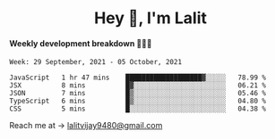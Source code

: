 <h1 align="center">Hey 👋, I'm Lalit</h1>

#### Weekly development breakdown 👨🏻‍💻
<!--START_SECTION:waka-->
```text
Week: 29 September, 2021 - 05 October, 2021

JavaScript   1 hr 47 mins    ███████████████████▓░░░░░   78.99 % 
JSX          8 mins          █▓░░░░░░░░░░░░░░░░░░░░░░░   06.21 % 
JSON         7 mins          █▒░░░░░░░░░░░░░░░░░░░░░░░   05.46 % 
TypeScript   6 mins          █▒░░░░░░░░░░░░░░░░░░░░░░░   04.80 % 
CSS          5 mins          █░░░░░░░░░░░░░░░░░░░░░░░░   04.38 % 
```
<!--END_SECTION:waka-->

Reach me at → lalitvijay9480@gmail.com
